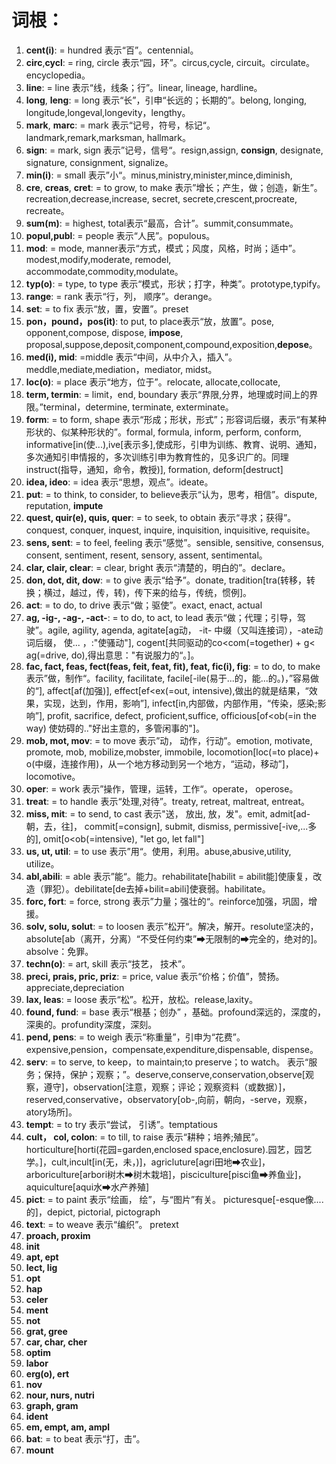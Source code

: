 # 词根：

1. **cent(i)**: = hundred 表示“百”。centennial。
2. **circ**,**cycl**: = ring, circle 表示“园，环”。circus,cycle, circuit。circulate。encyclopedia。
3. **line**: = line 表示“线，线条；行”。linear, lineage, hardline。
4. **long**, **leng**: = long 表示“长”，引申“长远的；长期的”。belong, longing, longitude,longeval,longevity，lengthy。
5. **mark**, **marc**: = mark 表示“记号，符号，标记“。landmark,remark,marksman, hallmark。
6. **sign**: = mark, sign 表示”记号，信号“。resign,assign, **consign**, designate, signature, consignment, signalize。
7. **min(i)**: = small 表示”小“。minus,ministry,minister,mince,diminish,
8. **cre**, **creas**, **cret**: = to grow, to make 表示”增长；产生，做；创造，新生”。recreation,decrease,increase, secret, secrete,crescent,procreate, recreate。
9. **sum(m)**: = highest, total表示“最高，合计”。summit,consummate。
10. **popul,publ**: = people 表示“人民”。populous。
11. **mod**: = mode, manner表示“方式，模式；风度，风格，时尚；适中”。modest,modify,moderate, remodel, accommodate,commodity,modulate。
12. **typ(o)**: = type, to type 表示“模式，形状；打字，种类”。prototype,typify。
13. **range**: = rank 表示“行，列， 顺序”。derange。
14. **set**: = to fix 表示“放，置，安置”。preset
15. **pon，pound，pos(it)**: to put, to place表示“放，放置”。pose, opponent,compose, dispose, **impose**, proposal,suppose,deposit,component,compound,exposition,**depose**。
16. **med(i), mid**: =middle 表示“中间，从中介入，插入”。meddle,mediate,mediation，mediator, midst。
17. **loc(o)**: = place 表示“地方，位于”。relocate, allocate,collocate,
18. **term, termin**: = limit，end, boundary 表示“界限,分界，地理或时间上的界限。”terminal，determine, terminate, exterminate。
19. **form**: = to form, shape 表示“形成；形状，形式”；形容词后缀，表示“有某种形状的、似某种形状的”。formal, formula, inform, perform, conform, informative[in(使...),ive[表示多],使成形，引申为训练、教育、说明、通知， 多次通知引申情报的，多次训练引申为教育性的，见多识广的。同理instruct(指导，通知，命令，教授)], formation, deform[destruct]
20. **idea, ideo**: = idea 表示“思想，观点”。ideate。
21. **put**: = to think, to consider, to believe表示“认为，思考，相信”。dispute, reputation, **impute**
22. **quest, quir(e), quis, quer**: = to seek, to obtain 表示“寻求；获得”。conquest, conquer, inquest, inquire, inquisition, inquisitive, requisite。
23. **sens, sent**: = to feel, feeling 表示“感觉”。sensible, sensitive, consensus, consent, sentiment, resent, sensory, assent, sentimental。
24. **clar, clair, clear**: = clear, bright 表示“清楚的，明白的”。declare。
25. **don, dot, dit, dow**: = to give 表示“给予”。donate, tradition[tra(转移，转换；横过，越过，传，转)，传下来的给与，传统，惯例]。
26. **act**: = to do, to drive 表示“做；驱使”。exact, enact, actual
27. **ag, -ig-, -ag-, -act-**:  = to do, to act, to lead 表示“做；代理；引导，驾驶”。agile, agility, agenda, agitate[ag动， -it- 中缀（又叫连接词），-ate动词后缀， 使... ，:"使骚动"], cogent[共同驱动的co<com(=together) + g< ag(=drive, do),得出意思："有说服力的“。]。
28. **fac, fact, feas, fect(feas, feit, feat, fit), feat, fic(i), fig**: = to do, to make 表示”做，制作“。facility, facilitate, facile[-ile(易于...的，能...的。)，”容易做的“], affect[af(加强)], effect[ef<ex(=out, intensive),做出的就是结果，“效果，实现，达到，作用，影响”], infect[in,内部做，内部作用，“传染，感染;影响”], profit, sacrifice, defect, proficient,suffice, officious[of<ob(=in the way) 使妨碍的.."好出主意的，多管闲事的"]。
29. **mob, mot, mov**: = to move 表示”动， 动作，行动”。emotion, motivate, promote, mob, mobilize,mobster, immobile, locomotion[loc(=to place)+ o(中缀，连接作用)，从一个地方移动到另一个地方，“运动，移动”]， locomotive。
30. **oper**: = work 表示”操作，管理，运转，工作“。operate， operose。
31. **treat**: = to handle 表示“处理,对待”。treaty, retreat, maltreat, entreat。
32. **miss, mit**: = to send, to cast 表示"送， 放出, 放，发"。emit, admit[ad-朝，去，往]， commit[=consign], submit, dismiss, permissive[-ive,...多的], omit[o<ob(=intensive), "let go, let fall"]
33. **us, ut, util**: = to use 表示”用“。使用，利用。abuse,abusive,utility, utilize。
34. **abl,abili**: = able 表示”能“。能力。rehabilitate[habilit = abilit能]使康复，改造（罪犯）。debilitate[de去掉+bilit=abili]使衰弱。habilitate。
35. **forc, fort**: = force, strong 表示”力量；强壮的“。reinforce加强，巩固，增援。
36. **solv, solu, solut**: = to loosen 表示”松开“。解决，解开。resolute坚决的，absolute[ab（离开，分离）“不受任何约束”➡无限制的➡完全的，绝对的]。absolve：免罪。
37. **techn(o)**: = art, skill 表示“技艺， 技术”。
38. **preci, prais, pric, priz**: = price, value 表示“价格；价值”，赞扬。appreciate,depreciation
39. **lax, leas**: = loose 表示“松”。松开，放松。release,laxity。
40. **found, fund**: = base 表示“根基；创办” ，基础。profound深远的，深度的，深奥的。profundity深度，深刻。
41. **pend, pens**: = to weigh 表示“称重量”，引申为“花费”。expensive,pension，compensate,expenditure,dispensable, dispense。
42. **serv**: = to serve, to keep，to maintain;to preserve；to watch。 表示“服务；保持，保护；观察；”。deserve,conserve,conservation,observe[观察，遵守]，observation[注意，观察；评论；观察资料（或数据）]，reserved,conservative，observatory[ob-,向前，朝向，-serve，观察，atory场所]。
43. **tempt**: = to try 表示“尝试， 引诱”。temptatious
44. **cult， col, colon**: = to till, to raise 表示“耕种；培养;殖民”。horticulture[horti(花园=garden,enclosed space,enclosure).园艺，园艺学。]，cult,incult[in(无，未，)]，agricluture[agri田地➡农业]，arboriculture[arbori树木➡树木栽培]，pisciculture[pisci鱼➡养鱼业]，aquiculture[aqui水➡水产养殖]
45. **pict**: =  to paint 表示“绘画， 绘”，与“图片”有关。 picturesque[-esque像....的]，depict, pictorial, pictograph
46. **text**: = to weave 表示“编织”。 pretext
47. **proach, proxim**
48. **init**
49. **apt, ept**
50. **lect, lig**
51. **opt**
52. **hap**
53. **celer**
54. **ment**
55. **not**
56. **grat, gree**
57. **car, char, cher**
58. **optim**
59. **labor**
60. **erg(o), ert**
61. **nov**
62. **nour, nurs, nutri**
63. **graph, gram**
64. **ident**
65. **em, empt, am, ampl**
66. **bat**: = to beat 表示“打，击”。
67. **mount**

